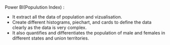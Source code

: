 Power BI(Populution Index)        :
- It extract all the data of population and vizualisation.
- Create different histograms, piechart, and cards to define the data clearly as the data is very complex.
- It also quantifies and differentiates the population of male and females in different states and union territories.
